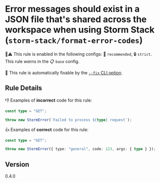 # Error messages should exist in a JSON file that's shared across the workspace when using Storm Stack (`storm-stack/format-error-codes`)

💼⚠️ This rule is enabled in the following configs: 🌟 `recommended`, 🔒
`strict`. This rule _warns_ in the 📋 `base` config.

🔧 This rule is automatically fixable by the
[`--fix` CLI option](https://eslint.org/docs/latest/user-guide/command-line-interface#--fix).

<!-- end auto-generated rule header -->

## Rule Details

👎 Examples of **incorrect** code for this rule:

```ts
const type = "GET";

throw new StormError(`Failed to process ${type} request`);
```

👍 Examples of **correct** code for this rule:

```ts
const type = "GET";

throw new StormError({ type: "general", code: 123, args: { type } });
```

## Version

0.4.0
